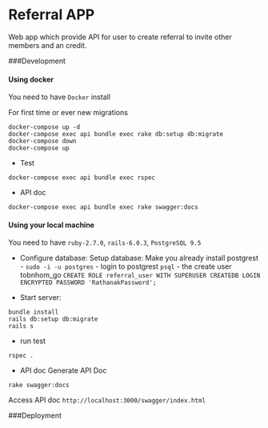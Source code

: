 # Referral APP

Web app which provide API for user to create referral to invite other members and an credit.

###Development
#### Using docker
You need to have `Docker` install

For first time or ever new migrations
```
docker-compose up -d
docker-compose exec api bundle exec rake db:setup db:migrate
docker-compose down
docker-compose up
```

- Test
```
docker-compose exec api bundle exec rspec
```

- API doc
```
docker-compose exec api bundle exec rake swagger:docs
```

#### Using your local machine
You need to have `ruby-2.7.0`,  `rails-6.0.3`, `PostgreSQL 9.5`

- Configure database:
Setup database: Make you already install postgrest - `sudo -i -u postgres` - login to postgrest `psql` - the create user tobnhom_go
`CREATE ROLE referral_user WITH SUPERUSER CREATEDB LOGIN ENCRYPTED PASSWORD 'RathanakPassword';`

- Start server:
```
bundle install
rails db:setup db:migrate
rails s
```

- run test
```
rspec .
```

- API doc
Generate API Doc
```
rake swagger:docs
```
Access API doc
`http://localhost:3000/swagger/index.html`

###Deployment
